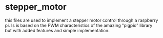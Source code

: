 # stepper_motor

this files are used to implement a stepper motor control through a raspberry pi. Is is based on the PWM characteristics of the amazing "pigpio" library but with added features and simple implementation.
